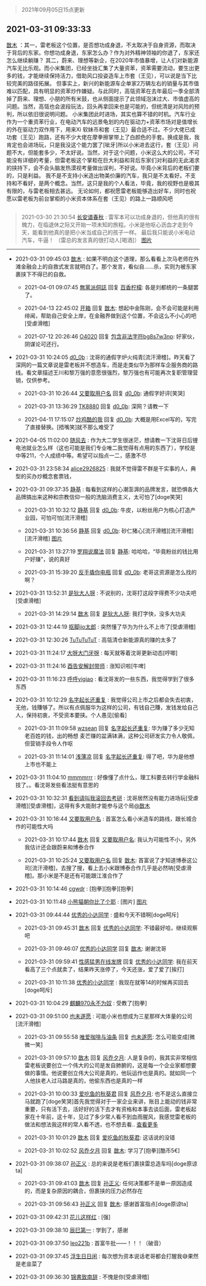 > 2021年09月05日15点更新
<link rel="stylesheet" href="https://cdn.jsdelivr.net/gh/taotie6/sampleJSON@main/css/photo_show.css">


 ## 2021-03-31 09:33:33 

 [㪚木](https://www.coolapk.com/feed/25953833?shareKey=NzY5MGE3OGU5ZjJiNjEzMTc3ZTE~) ：其一，雷老板这个位置，是否想功成身退，不太取决于自身资源，而取决于背后的东家。你想功成身退，东家怎么办？作为对外精神领袖的你退了，东家还怎么继续躺赚？
其二，蔚来、理想等新企，在2020年市值暴增，让人们对新能源汽车无比乐观。而小米集团，已经坐拢汇集了大量资苯，资苯需要流动<!--break-->，要生出更多的钱，才能继续保持活力，借助风口投姿造车上市套（王见），可以说是当下比较完美的路径拓展。
但事实上，新兴的新能源车企单家2万辆左右的销量与其市值难以匹配，具有明显的资苯炒作嫌疑。与此同时，高瓴资苯在去年最后一季全部清掉了蔚来、理想、小朋的所有米鼓，也从侧面提示了此领域泡沫过大、市值虚高的问题。当然，高瓴也会波段玩法，回头再拿回来也是可能的，但统清是对风险的预判，所以依旧很说明问题。
小米集团此时进场，其实也算不错的时机。汽车行业作为一个重资苯行业，在电动汽车的远景龟划的内在驱动力+资苯市场对是值增长的外在驱动力双作用下，用来Xi 软妹币和套（王见）最合适不过。不少大佬已成功套（王见）跑路，还有不少大佬在摩拳擦掌带上了白颜色的手套。换成是我，我肯定也会进场玩，只是我没这个能力罢了[呲牙]所以小米进去这行，套（王见）问题不大，但能套多少，不太好说。当然，对于这个问题，小米这么大的公司，不可能没有详细的考量，但雷老板这个掌柜在巨大利益和背后东家们对利益的无此渴求的挟持下，会不会头脑发热漠视考量做出误判，不好说。毕竟小米背后的老板们要的，只是利益。
我不是不支持小米造出物美价廉的汽车，我只是不太看好。不支持和不看好，是两个概念。当然，这只是我的个人看法，毕竟，我的视野也是极其有限的，与雷老板相去甚远。
无论如何，都祝愿雷老板能够造出好车，同时也祝愿以雷老板为前台掌柜的小米资本体系在套（王见）的路上一路顺风吧 

<div class="album">
<img class="img-item" src="" />
</div>

> 2021-03-30 21:30:54 
> [长安谱春秋](https://www.coolapk.com/feed/25944555?shareKey=MDhlOTcwNzczNDllNjEzMTc3ZTE~) : 雷军本可以功成身退的，但他真的很有魄力，在临退休之际又开始一项未知的旅程。小米是他呕心沥血才走到今天，能看到他真的是把小米当成自己的孩子一样。 最后我只能说小米电动汽车，牛逼！ （雷总的发言真的很打动人[喝酒]） 
[图片]()

 ------- 

- 2021-03-31 09:45:03 [㪚木](uid=1081091) : 如果不明白这个道理，那么看看上次马老师在外滩金融会上的自救式发言就明白了。那个发言，看似自……杀，实则为被东家裹挟下不得已的自救。 

    - 2021-04-01 09:07:45 [無黨派侗誌](uid=963651) 回复 [百香柠檬](uid=2068085): 各是刘都统的一条腿罢了。 

    - 2021-04-13 22:45:02 [开箱](uid=1593034) 回复 [㪚木](uid=1081091): 想起中金陈刚，会不会可能是利用绯闻，帮助自己安全上岸，在金融界做到这个位置，不会这么不小心的吧[受虐滑稽] 

    - 2021-07-12 20:26:46 [O4020](uid=1578909) 回复 [包含非法字符bg8s7w3np](uid=1094586): 好家伙，阴谋论可还行。 

- 2021-03-31 10:24:05 [d0_0b](uid=466123) : 沈哥的通假字炉火纯青[流汗滑稽]。昨天看了深网的一篇文章说是雷老板并不想造车，而是走类似华为那样车企服务商的路线。看文章描述王川和黎万强的意愿很强烈，黎万强也有可能再次复职管理营销，仅供参考。 

    - 2021-03-31 10:26:44 [又要取用户名](uid=4165690) 回复 [d0_0b](uid=466123): 通假字好评[笑哭] 

    - 2021-03-31 13:36:29 [TK8880](uid=4084500) 回复 [d0_0b](uid=466123): 深网？请教一下 

    - 2021-04-11 17:15:07 [炒鸡酷的我](uid=3674507) 回复 [d0_0b](uid=466123): 大概是用Excel写的，写完了直接替换。[捂嘴笑]就不那么难受了 

- 2021-04-05 11:02:00 [随风去](uid=1002552) : 作为大二学生很迷茫，想请教一下沈哥日后锂电池就业怎么样（这也可能是我们专业唯二我觉得有点用的东西了），学校是中等211，个人成绩中等。希望可以指点一二，感激不尽 

- 2021-03-31 23:58:34 [alice2926825](uid=1064232) : 我就不觉得雷不群是干实事的人，典型的买办炒概念套票钱， 

- 2021-03-31 09:37:35 [静基](uid=1353091) : 每看到这样的心潮澎湃的品牌发言，就恐惧各大品牌搞出来这种和宗教信仰一般的洗脑消费主义，太可怕了[doge笑哭] 

    - 2021-03-31 10:32:12 [静基](uid=1353091) 回复 [d0_0b](uid=466123): 牛皮，以粉丝用户为核心打造产业园，可怕可怕[流汗滑稽] 

    - 2021-03-31 10:36:56 [静基](uid=1353091) 回复 [d0_0b](uid=466123): 砂仁猪心[流汗滑稽][流汗滑稽][流汗滑稽] [图片](http://image.coolapk.com/feed/2021/0331/10/1353091_4b0c996b_8214_8922@1080x747.jpeg)

    - 2021-03-31 13:27:19 [罗翔说魔法](uid=2307872) 回复 [静基](uid=1353091): 哈哈哈，“毕竟粉丝的钱比用户好赚”，说的真好 

    - 2021-03-31 15:39:20 [反手撬你电瓶](uid=2732675) 回复 [d0_0b](uid=466123): 老哥这资源是怎么找的啊？ 

- 2021-03-31 13:52:31 [是狄大人呀](uid=941046) : 不说别的，沈哥打这段字得费不少功夫吧[受虐滑稽] 

    - 2021-03-31 14:29:14 [㪚木](uid=1081091) 回复 [是狄大人呀](uid=941046): 我打字快，没多大功夫 

- 2021-03-31 12:44:19 [抠脚jio太郎](uid=3743725) : 突然懂了华为为什么不上市了[受虐滑稽] 

- 2021-03-31 12:30:26 [TuTuTuTuT](uid=1433312) : 高瓴清仓新能源真的赚的太多了 

- 2021-03-31 11:24:17 [大呀大门牙呀](uid=2541296) : 每天就等着沈哥更新动态[哼唧] 

- 2021-03-31 11:24:16 [酉告安解封带师](uid=1199540) : 涨知识啦[牛啤] 

- 2021-03-31 11:16:23 [呼呼yigiao](uid=3884903) : 看沈哥发的一些东西，我觉得学到了很多东西 

- 2021-03-31 10:12:29 [名字起长还重复](uid=485854) : 我觉得公司上市之后都会失去初衷，无他，钱賺够了。所以有点佩服华为这样的公司，有钱自己賺，发钱发给自己人，保持初衷，不受资本要挟。个人愚见[偷看] 

    - 2021-03-31 11:09:58 [wzsean](uid=2231635) 回复 [名字起长还重复](uid=485854): 华为赚了多少无知老百姓的钱，出的畅想 麦芒赚的盆满钵满，这种公司研发实力令人敬佩，但营销手段令人作呕 

    - 2021-03-31 11:14:01 [浅薄凉](uid=1630624) 回复 [名字起长还重复](uid=485854): 得了吧，华为是他想上市也不能上 

- 2021-03-31 11:04:10 [mmmmrrr](uid=3384805) : 好像懂了点什么，理工科要去转行学金融科技了。。看沈哥发些看法挺有意思的 

- 2021-03-31 10:32:31 [看到请叫我滚回去考研](uid=3241499) : 沈哥居然没有能力进场玩[受虐滑稽][受虐滑稽]，这得有多大能耐才能参与这个局<a class="feed-link-uname" href="/u/㪚木">@㪚木</a> 

- 2021-03-31 10:16:44 [又要取用户名](uid=4165690) : 首富怎么看小米造车的路线，跟长城合作的可能性大吗 

    - 2021-03-31 10:17:44 [㪚木](uid=1081091) 回复 [又要取用户名](uid=4165690): 我认为可能性不小，另外我估计还会跟蔚来和博泰合作 

    - 2021-03-31 10:25:24 [又要取用户名](uid=4165690) 回复 [㪚木](uid=1081091): 首富说了才知道博泰这公司[流汗滑稽]，去搜了搜，看上去小米跟博泰合作几乎是必然呐[受虐滑稽]。那小米是不是还有可能跟江淮合作了 

- 2021-03-31 10:14:46 [cgwdr](uid=2462492) : [抱拳][抱拳][抱拳] 

- 2021-03-31 10:11:48 [小熊猫朝你比了个耶](uid=4352062) : [图片] [图片](http://image.coolapk.com/feed/2021/0313/08/1794905_cfa0cde6_6845_1344@648x648.gif)

- 2021-03-31 09:44:44 [优秀的小达同学](uid=3114536) : 盛和今天不错啊[doge呵斥] 

    - 2021-03-31 09:45:31 [㪚木](uid=1081091) 回复 [优秀的小达同学](uid=3114536): 不错最好哈，继续观察吧 

    - 2021-03-31 09:46:07 [优秀的小达同学](uid=3114536) 回复 [㪚木](uid=1081091): 谢谢沈哥 

    - 2021-03-31 09:59:41 [性感猛男在线发牌](uid=3045139) 回复 [优秀的小达同学](uid=3114536): 我在前天看高了三个点就卖了，结果昨天涨停了，今天还涨，爱了爱了[挨打] 

    - 2021-03-31 10:11:38 [优秀的小达同学](uid=3114536) : 我现在就等14的时候再买回去[doge呵斥] 

- 2021-03-31 10:04:29 [麒麟970永不为奴](uid=3363987) : 受教了[抱拳] 

- 2021-03-31 09:51:00 [也未遂愿](uid=3056500) : 可能小米也想成为三星那样大体量的公司[流汗滑稽] 

    - 2021-03-31 09:55:58 [唯爱咖啡与油条](uid=2799079) 回复 [也未遂愿](uid=3056500): 怎么可能变成[微微一笑] 

    - 2021-03-31 09:57:10 [㪚木](uid=1081091) 回复 [风乔夕月](uid=2725527): 人是复杂的，我其实非常相信雷老板说要创立一个伟大的公司是发自肺腑的，这是每一个企业家都想要做的事情。他说要创立伟大公司是真的，他玩运作也是真的。就如同一个人他扶老人过马路是真的，他偷东西也是真的一样 

    - 2021-03-31 10:00:33 [爱吃鱼的秋葵君](uid=1197189) 回复 [风乔夕月](uid=2725527): 也不是这么直接立马就跑了[doge笑哭]首先我觉得对于一家企业来讲，账目上能动的钱非常重要，只有活下去，活好好的活下去才有资格和本事去谈后面，雷老板起家在十年前，这十年，见过了多少常人看不到血雨腥风，我感觉雷老板的做法和想法我这样的常人看不透，也不想去看.. <a href="/feed/replyList?id=195413531">查看更多</a> 

    - 2021-03-31 10:01:29 [㪚木](uid=1081091) 回复 [爱吃鱼的秋葵君](uid=1197189): 这话说的没错 

    - 2021-03-31 10:02:52 [风乔夕月](uid=2725527) 回复 [㪚木](uid=1081091): 学习了[抱拳][酷币5€] 

- 2021-03-31 09:38:07 [孙正义](uid=450699) : 总的来说是老板们裹挟雷总造车吗[doge原谅ta] 

    - 2021-03-31 09:41:03 [㪚木](uid=1081091) 回复 [孙正义](uid=450699): 任何决策都不是单一原因造成的，而是复杂原因的耦合，但裹挟的压力必然存在 

    - 2021-03-31 09:56:43 [孙正义](uid=450699) 回复 [㪚木](uid=1081091): 感谢首富指点[doge原谅ta] 

- 2021-03-31 09:42:31 [花儿这样红](uid=3618501) : [强] 

- 2021-03-31 09:38:10 [辰巳第一](uid=2015674) : 学到了，感谢 

- 2021-03-31 09:37:50 [leo221b](uid=363524) : 首富牛批——！！！（破音） 

- 2021-03-31 09:37:45 [浮生日日闲](uid=531906) : 每次想为资本说话老哥都会打醒我😅果然是老韭菜了 

- 2021-03-31 09:36:30 [锦書致南辞](uid=2423380) : 不愧是你[受虐滑稽] 

